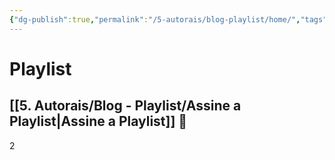 ```yaml
---
{"dg-publish":true,"permalink":"/5-autorais/blog-playlist/home/","tags":["gardenEntry"],"dgShowLocalGraph":true,"dgEnableSearch":true}
---
```


# Playlist
## [[5. Autorais/Blog - Playlist/Assine a Playlist\|Assine a Playlist]] 💌

2